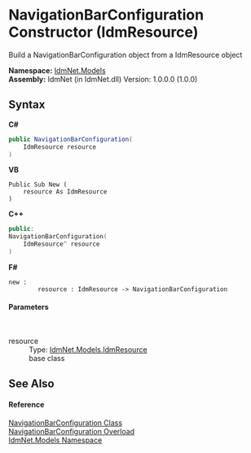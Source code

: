 # NavigationBarConfiguration Constructor (IdmResource)
 

Build a NavigationBarConfiguration object from a IdmResource object

**Namespace:**&nbsp;<a href="N_IdmNet_Models">IdmNet.Models</a><br />**Assembly:**&nbsp;IdmNet (in IdmNet.dll) Version: 1.0.0.0 (1.0.0)

## Syntax

**C#**<br />
``` C#
public NavigationBarConfiguration(
	IdmResource resource
)
```

**VB**<br />
``` VB
Public Sub New ( 
	resource As IdmResource
)
```

**C++**<br />
``` C++
public:
NavigationBarConfiguration(
	IdmResource^ resource
)
```

**F#**<br />
``` F#
new : 
        resource : IdmResource -> NavigationBarConfiguration
```


#### Parameters
&nbsp;<dl><dt>resource</dt><dd>Type: <a href="T_IdmNet_Models_IdmResource">IdmNet.Models.IdmResource</a><br />base class</dd></dl>

## See Also


#### Reference
<a href="T_IdmNet_Models_NavigationBarConfiguration">NavigationBarConfiguration Class</a><br /><a href="Overload_IdmNet_Models_NavigationBarConfiguration__ctor">NavigationBarConfiguration Overload</a><br /><a href="N_IdmNet_Models">IdmNet.Models Namespace</a><br />
